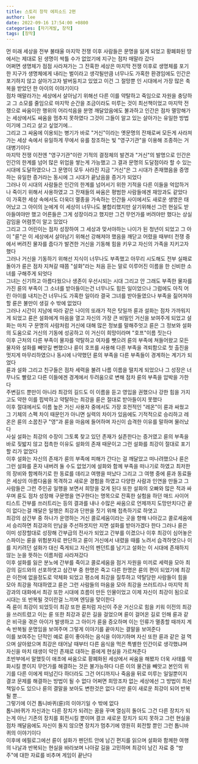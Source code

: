 ```yaml
---
title: 스토리 창작 에피소드 2편
author: lee
date: 2022-09-16 17:54:00 +0800
categories: [자기계발, 창작]
tags: [창작]
---
```



<div data-original-attrs="{&quot;style&quot;:&quot;&quot;}">먼  미래 세상을 전부 불태울 마지막 전쟁 이후 사람들은 문명을 잃게 되었고 황폐화된 땅에서는 제대로 된 생명이 싹틀 수가 없었기에 지구는 점차 매말라 갔다</div>
<div data-original-attrs="{&quot;style&quot;:&quot;&quot;}">어쩌면 생명체가 점점 사라져가는 그 잔혹한 세상은 마지막 전쟁 이후로 생명체를 포기한 지구가 생명체에게 내리는 벌이라고 생각될만큼 너무나도 가혹한 환경임에도 인간은 포기하지 않고 살아가고자 발버둥치고 있었고 이건 그 절망뿐 인 시대에서 가장 많은 축복을 받았던 한 아이의 이야기이다</div>
<div data-original-attrs="{&quot;style&quot;:&quot;&quot;}">점차 매말라가는 세상에서 살아남기 위해선 다른 이를 약탈하고 죽임으로 자원을 충당하고 그 소모를 줄임으로 마지막 순간을 조금이라도 미루는 것이 최선책이었고 마지막 전쟁으로 싸움이란 행위의 어리석음을 분명 깨달았음에도 불과하고 인간은 점차 멸망해가는 세상에서도 싸움을 멈추지 못하였다 그것이 그들이 알고 있는 살아가는 유일한 방법이기에 그리고 살고 싶었기에...</div>
<div data-original-attrs="{&quot;style&quot;:&quot;&quot;}">그리고 그 싸움에 이용되는 병기가 바로 "거신"이라는 옛문명의 잔재로써 모든게 사라져가는 세상 속에서 유일하게 무에서 유를 창조하는 빛 "영구기관"을 이용해 조종하는 거대병기이다 </div>
<div data-original-attrs="{&quot;style&quot;:&quot;&quot;}">마지막 전쟁 이전엔 "영구기관"이란 기적의 결정체의 발견과 "거신"의 발명으로 인간은 인간의 한계를 넘어 많은 위업을 쌓는게 가능했고 그 결과 문명의 도달점이라 할 수 있는 시대에 도달하였으나 그 문명이 모두 사라진 지금 "거신"은 그 시대가 존재했음을 증명하는 유일한 증거라는 동시에 그 시대가 끝났음을 증거가 되었다 </div>
<div data-original-attrs="{&quot;style&quot;:&quot;&quot;}">그러나 이 시대의 사람들은 인간의 한계를 넘어서기 위한 기적을 다른 이들을 억압하거나 죽이기 위해서 사용하였고 그 잔재들의 싸움은 평범한 사람들에겐 재앙과도 같았다</div>
<div data-original-attrs="{&quot;style&quot;:&quot;&quot;}">이 가혹한 세상 속에서도 더욱더 멸종을 가속하는 인간들 사이에서도 새로운 생명은 태어났고 그 아이의 눈에게 이 세상이 너무나도 불합리했지만 살기위해선 그런 현실도 받아들여야만 했고 어른들은 그게 성장이라고 했지만 그건 무언가를 버려야만 했다는 상실감임을 어렴풋이 알고 있었다</div>
<div data-original-attrs="{&quot;style&quot;:&quot;&quot;}">그리고 그 어린이는 점차 성장하여 그 세상과 맞서야하는 나이가 된  청년이 되었고 그 아이 "륜"은 이 세상에서 살아남기 위해선 강해져야 했음을 깨닫고 어렸을 때부터 전쟁 중에서 버려진 물자를 줍다가 발견한 거신을 기동해 힘을 키우고 자신의 가족을 지키고자 했다</div>
<div data-original-attrs="{&quot;style&quot;:&quot;&quot;}">그러나 거신을 기동하기 위해선 지식이 너무나도 부족했고 아무리 시도해도 전부 실패로 돌아가 륜은 점차 지쳐갈 때쯤 "설화"라는 처음 듣는 말로 이루어진 이름을 한 신비한 소녀를 구해주게 되엇다</div>
<div data-original-attrs="{&quot;style&quot;:&quot;&quot;}">그녀는 신기하고 아름다웠으나 생존이 우선시되는 시대 그리고 안 그래도 부족한 물자를 가진 륜의 부족이 그 소녀를 받아들이는건 너무나도 힘든 일이었으나 그럼에도 아직 어린 아이를 내치는건 너무나도 가혹한 일이라 결국 그녀를 받아들였으나 부족을 짊어져야할 륜은 불만이 생길 수 밖에 없었다</div>
 
<div data-original-attrs="{&quot;style&quot;:&quot;&quot;}">그러나 시간이 지남에 따라 같은 나이의 또래가 적은 탓일까 륜과 설화는 점차 가까워지게 되었고 륜은 설화에게 마음을 열고 자신의 가장 큰 비밀인 거신을 보여주게 되었고 설화는 마치 구 문명의 사람처럼 거신에 대해 많은 정보를 말해주엇고 륜은 그 정보와 설화의 도움으로 거신의 기동에 성공하고 이 거신이 희망이라며 "호프"이름 짓는다</div>
 
<div data-original-attrs="{&quot;style&quot;:&quot;&quot;}">이후 근처의 다른 부족이 물자를 약탈하고 여자를 뺏으려 륜의 부족에 쳐들어왔고 모든 물자와 설화를 빼앗길 뻔했으나 륜이 호프를 사용해 다른 부족을 격퇴함으로 첫 출진을 멋지게 마무리하였으나 동시에 나약했던 륜의 부족을 다른 부족들이 경계하는 계기가 되었다</div>
 
<div data-original-attrs="{&quot;style&quot;:&quot;&quot;}">륜과 설화 그리고 친구들은 점차 세력을 불려 나름 이름을 떨치게 되었으나 그 성장은 너무나도 빨랐고 다른 이들에겐 경계에서 두려움으로 변해 점차 륜의 부족을 압박을 가한다 </div>
<div data-original-attrs="{&quot;style&quot;:&quot;&quot;}">주변길드 뿐만이 아니라 최강의 길드도 이 이름을 듣고 영입을 권했으나 강한 힘을 가지고도 약한 이를 핍박하고 약탈하는 최강을 륜은 절대로 받아들이지 못했다</div>
 
<div data-original-attrs="{&quot;style&quot;:&quot;&quot;}">이후 절대에서도 이름 높은 거신 사용자 중에서도 가장 호전적인 "레온"이 륜과 싸웠고 그 기체의 스펙 차이 때문인가 아니면 실력의 차이가 있음에도 기적적으로 승리하고 레온은 륜의 소꿉친구 "영"과 륜을 마음에 들어하며 자신이 습격한 이유를 말하며 물러났다</div>
<div data-original-attrs="{&quot;style&quot;:&quot;&quot;}">사실 설화는 최강의 수장이 그토록 찾고 있던 존재가 실존한다는 증거였고 륜의 부족을 바로 짖밟지 않고 접촉한 이유도 설화의 존재 때문이고 그런 설화를 최강이 절대로 포기할 리가 없었다</div>
 
<div data-original-attrs="{&quot;style&quot;:&quot;&quot;}">이후 설화는 자신의 존재가 륜의 부족에 피해가 간다는 걸 깨달았고 떠나려했으나 륜은 그런 설화를 혼자 내버려 둘 수도 없었기에 설화와 함께 부족을 떠나기로 하였고 최저한의 장비와 함께하기로 한 동료를 데리고 여행을 떠났다 그리고 그 여행 중에 륜과 동료들은 세상의 아름다움을 목격하고 새로운 경험을 하였고 다양한 사람과 인연을 만들고 그 사람들은 그런 주인공 일행을 보면서 희망을 갖게 된다 또한 설화의 오빠와 많은 적과 싸우며 륜도 점차 성장해 구문명을 연구한다는 명목으로 잔혹한 실험을 하던 매드 사이어티스트 간부를 쓰러트리는 등의 결과를 내나 수많은 싸움으로 언제까지 도망만치다간 끝이 없다는걸 깨달은 일행은 최강과 단판을 짓기 위해 접촉하기로 하엿고</div>
 
<div data-original-attrs="{&quot;style&quot;:&quot;&quot;}">최강의 삼간부 중 하나가 운영하는 거신 콜로세움이라는 곳을 향해 나아갔고 콜로세움에서 승리하면 최강과의 만남을 주선하겟지만 지면 설화를 받아가겠다 한다 그러나 륜은 이미 성장할대로 성장해 간부급의 전사가 되었고 간부를 이겼으나 이후 최강이 심어놓은 스파이는 륜을 위험분자로 판단하고 륜이 거신에서 내렸을 때를 노려서 습격하엿으나  이를 지키려던 설화가 대신 죽게되고 자신의 펜던트를 남기고 설화는 이 시대에 존재하지 않는 눈을 뜻하는 이름처럼 사라져갔다</div>
 
<div data-original-attrs="{&quot;style&quot;:&quot;&quot;}">이후 설화를 잃은 분노에 간부를 죽이고 콜로세움을 점거 자원을 미끼로 세력을 모아 최강의 길드와의 선포하엿고 삼간부 중 한명은 죽고 다른 한명은 륜의 편이 되었기에 최강은 이전에 없을정도로 약체화 되었고 평소에 최강을 질투하고 약탈당한 사람들이 힘을 모아 최강을 적대하였고 륜은 그런 사람들의 마음을 모아 최강을 쓰러트리나 마지막 최강과의 대화에서 최강 또한 시대에 흐름이 만든 인물이었고 이제 자신이 최강이 됨으로 시대는 또 반복될 것이란걸 느끼며 엔딩을 맞이한다</div>
 
<div data-original-attrs="{&quot;style&quot;:&quot;&quot;}">즉 륜이 최강이 되었듯이 최강 또한 륜처럼 자신이 주운 거신으로 힘을 키워 이전의 최강을 쓰러트렸고 이는 륜 또한 최강과 같은 길을 걸었으며 륜이 걸어온 길로 인해 륜과 같은 비극을 겪은 아이가 발생하고 그 아이가 륜을 증오하며 이는 인류가 멸종할 때까지 계속 반복될 운명임을 보여주며 그렇게 이야기를 끝마치는 결말을 보여준다</div>
<div data-original-attrs="{&quot;style&quot;:&quot;&quot;}">이를 보여주는 단적인 예로 륜이 좋아하는 음식을 이야기하며 자신 또한 륜과 같은 걸 먹으며 살아왔으며 최강은 태어날 때부터 다른 음식을 먹은 특별한 인간이로 생각했냐며 자신을 마치 태생이 악인 존재로 대하는 륜에게 현실을 가르쳐준다</div>
 
<div data-original-attrs="{&quot;style&quot;:&quot;&quot;}">초반부에서 말했듯이 애초에 싸움으로 황폐화된 세상에서 싸움을 해봤자 더욱 사태를 악화시킬 뿐이지 무언가를 해결하는 것은 불가능하다 다른 이의 물건을 빼앗고 본인의 위기를 다른 이에게 떠넘긴다 하더라도 그건 어디까지나 죽음을 뒤로 미루는 일일뿐이지 결코 문제를 해결하는 방법이 될 수 없다 어쩌면 희망조차 없는 세상에선 그 방법이 최선책일수도 있으나 륜의 결말을 보아도 변한것은 없다 다만 륜이 새로운 최강이 되어 반복될 뿐...</div>
 
<div data-original-attrs="{&quot;style&quot;:&quot;&quot;}">그렇기에 이건 톱니바퀴(륜)의 이야기일 수 밖에 없다 </div>
<div data-original-attrs="{&quot;style&quot;:&quot;&quot;}">톱니바퀴가 자신과는 다른 장치가 되려는 꿈을 꾸며 열심히 돌아도 그건 다른 장치가 되는게 아닌 기존의 장치를 회전시킬 뿐이며 결코 새로운 장치가 되지 못하고 그런 현실을 점차 깨달음에도 자신이 돌지 않으면 장치가 멈추기에 영원히 회전할 뿐인 그런 톱니바퀴의 이야기이다</div>
 
<div data-original-attrs="{&quot;style&quot;:&quot;&quot;}">이후에 에필로그에선 륜이 설화가 펜던트 안에 남긴 편지를 읽으며 설화와 함께한 여행의 나날과 반복되는 현실을 바라보며 나아갈 길을 고민하며 최강이 남긴 자료 중 "방주"에 대한 자료를 비추며 게임이 끝난다</div>